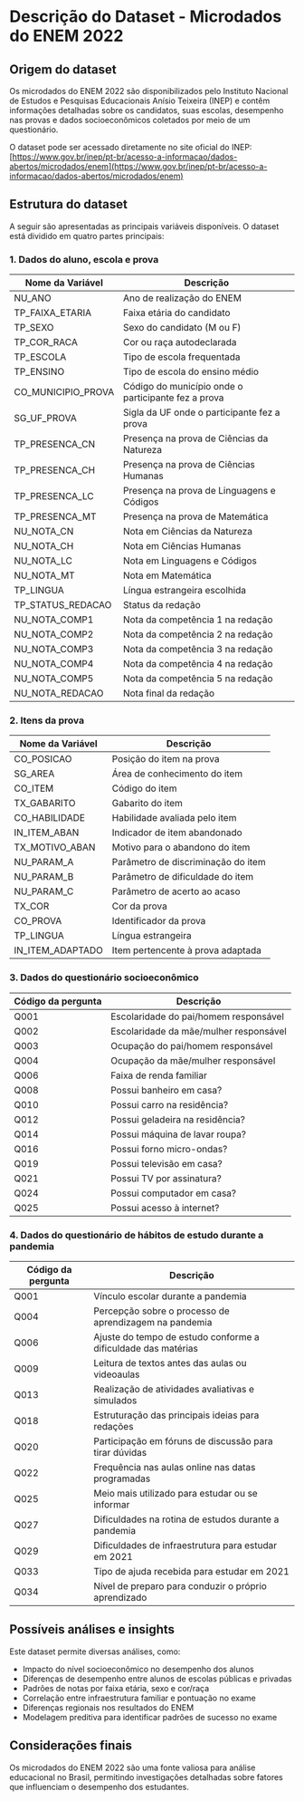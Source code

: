 # Descrição do Dataset - Microdados do ENEM 2022

## Origem do dataset
Os microdados do ENEM 2022 são disponibilizados pelo Instituto Nacional de Estudos e Pesquisas Educacionais Anísio Teixeira (INEP) e contêm informações detalhadas sobre os candidatos, suas escolas, desempenho nas provas e dados socioeconômicos coletados por meio de um questionário.

O dataset pode ser acessado diretamente no site oficial do INEP:  
[https://www.gov.br/inep/pt-br/acesso-a-informacao/dados-abertos/microdados/enem](https://www.gov.br/inep/pt-br/acesso-a-informacao/dados-abertos/microdados/enem)

## Estrutura do dataset
A seguir são apresentadas as principais variáveis disponíveis. O dataset está dividido em quatro partes principais:

### 1. Dados do aluno, escola e prova

| Nome da Variável     | Descrição                                           |
|----------------------|-----------------------------------------------------|
| NU_ANO              | Ano de realização do ENEM                           |
| TP_FAIXA_ETARIA     | Faixa etária do candidato                           |
| TP_SEXO             | Sexo do candidato (M ou F)                          |
| TP_COR_RACA         | Cor ou raça autodeclarada                           |
| TP_ESCOLA           | Tipo de escola frequentada                          |
| TP_ENSINO           | Tipo de escola do ensino médio                      |
| CO_MUNICIPIO_PROVA  | Código do município onde o participante fez a prova |
| SG_UF_PROVA         | Sigla da UF onde o participante fez a prova         |
| TP_PRESENCA_CN      | Presença na prova de Ciências da Natureza           |
| TP_PRESENCA_CH      | Presença na prova de Ciências Humanas               |
| TP_PRESENCA_LC      | Presença na prova de Linguagens e Códigos           |
| TP_PRESENCA_MT      | Presença na prova de Matemática                     |
| NU_NOTA_CN          | Nota em Ciências da Natureza                        |
| NU_NOTA_CH          | Nota em Ciências Humanas                            |
| NU_NOTA_LC          | Nota em Linguagens e Códigos                        |
| NU_NOTA_MT          | Nota em Matemática                                  |
| TP_LINGUA           | Língua estrangeira escolhida                        |
| TP_STATUS_REDACAO   | Status da redação                                   |
| NU_NOTA_COMP1       | Nota da competência 1 na redação                    |
| NU_NOTA_COMP2       | Nota da competência 2 na redação                    |
| NU_NOTA_COMP3       | Nota da competência 3 na redação                    |
| NU_NOTA_COMP4       | Nota da competência 4 na redação                    |
| NU_NOTA_COMP5       | Nota da competência 5 na redação                    |
| NU_NOTA_REDACAO     | Nota final da redação                               |

### 2. Itens da prova

| Nome da Variável  | Descrição |
|------------------|-----------|
| CO_POSICAO      | Posição do item na prova |
| SG_AREA         | Área de conhecimento do item |
| CO_ITEM        | Código do item |
| TX_GABARITO    | Gabarito do item |
| CO_HABILIDADE  | Habilidade avaliada pelo item |
| IN_ITEM_ABAN   | Indicador de item abandonado |
| TX_MOTIVO_ABAN | Motivo para o abandono do item |
| NU_PARAM_A     | Parâmetro de discriminação do item |
| NU_PARAM_B     | Parâmetro de dificuldade do item |
| NU_PARAM_C     | Parâmetro de acerto ao acaso |
| TX_COR         | Cor da prova |
| CO_PROVA       | Identificador da prova |
| TP_LINGUA      | Língua estrangeira |
| IN_ITEM_ADAPTADO | Item pertencente à prova adaptada |

### 3. Dados do questionário socioeconômico

| Código da pergunta | Descrição |
|------------------|-----------|
| Q001 | Escolaridade do pai/homem responsável |
| Q002 | Escolaridade da mãe/mulher responsável |
| Q003 | Ocupação do pai/homem responsável |
| Q004 | Ocupação da mãe/mulher responsável |
| Q006 | Faixa de renda familiar |
| Q008 | Possui banheiro em casa? |
| Q010 | Possui carro na residência? |
| Q012 | Possui geladeira na residência? |
| Q014 | Possui máquina de lavar roupa? |
| Q016 | Possui forno micro-ondas? |
| Q019 | Possui televisão em casa? |
| Q021 | Possui TV por assinatura? |
| Q024 | Possui computador em casa? |
| Q025 | Possui acesso à internet? |

### 4. Dados do questionário de hábitos de estudo durante a pandemia

| Código da pergunta | Descrição |
|------------------|-----------|
| Q001 | Vínculo escolar durante a pandemia |
| Q004 | Percepção sobre o processo de aprendizagem na pandemia |
| Q006 | Ajuste do tempo de estudo conforme a dificuldade das matérias |
| Q009 | Leitura de textos antes das aulas ou videoaulas |
| Q013 | Realização de atividades avaliativas e simulados |
| Q018 | Estruturação das principais ideias para redações |
| Q020 | Participação em fóruns de discussão para tirar dúvidas |
| Q022 | Frequência nas aulas online nas datas programadas |
| Q025 | Meio mais utilizado para estudar ou se informar |
| Q027 | Dificuldades na rotina de estudos durante a pandemia |
| Q029 | Dificuldades de infraestrutura para estudar em 2021 |
| Q033 | Tipo de ajuda recebida para estudar em 2021 |
| Q034 | Nível de preparo para conduzir o próprio aprendizado |

## Possíveis análises e insights
Este dataset permite diversas análises, como:

- Impacto do nível socioeconômico no desempenho dos alunos
- Diferenças de desempenho entre alunos de escolas públicas e privadas
- Padrões de notas por faixa etária, sexo e cor/raça
- Correlação entre infraestrutura familiar e pontuação no exame
- Diferenças regionais nos resultados do ENEM
- Modelagem preditiva para identificar padrões de sucesso no exame

## Considerações finais
Os microdados do ENEM 2022 são uma fonte valiosa para análise educacional no Brasil, permitindo investigações detalhadas sobre fatores que influenciam o desempenho dos estudantes.